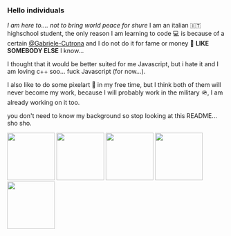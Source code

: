 ### Hello individuals 
*I am here to.... not to bring world peace for shure*
I am an italian :it: highschool student, the only reason I am learning to code :computer: is because of a certain [@Gabriele-Cutrona](https://github.com/Gabriele-Cutrona) and I do not do it for fame or money 💸 **LIKE SOMEBODY ELSE** I know...

I thought that it would be better suited for me Javascript, but i hate it and I am loving c++ soo... fuck Javascript (for now...).

I also like to do some pixelart 🎨 in my free time, but I think both of them will never become my work, because I will probably work in the military 🪖, I am already working on it too.

you don't need to know my background so stop looking at this README... sho sho.

<div>
  <img width="110" src="https://cdn.jsdelivr.net/gh/devicons/devicon@latest/icons/archlinux/archlinux-original.svg" />        
  <img width="110" src="https://cdn.jsdelivr.net/gh/devicons/devicon@latest/icons/windows11/windows11-original.svg" />        
  <img width="110" src="https://cdn.jsdelivr.net/gh/devicons/devicon@latest/icons/godot/godot-original.svg" />   
  <img width="110" src="https://cdn.jsdelivr.net/gh/devicons/devicon@latest/icons/cplusplus/cplusplus-original.svg" />
  <img width="110" src="https://cdn.jsdelivr.net/gh/Orama-Interactive/Pixelorama/assets/graphics/icons/icon.png" />
</div>
